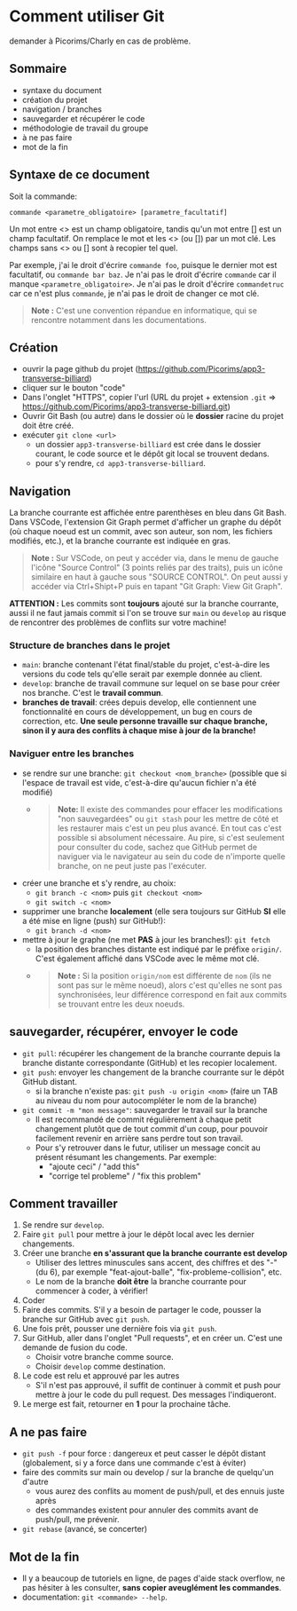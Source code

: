 # Comment utiliser Git

demander à Picorims/Charly en cas de problème.

## Sommaire

- syntaxe du document
- création du projet
- navigation / branches
- sauvegarder et récupérer le code
- méthodologie de travail du groupe
- à ne pas faire
- mot de la fin

## Syntaxe de ce document

Soit la commande:

`commande <parametre_obligatoire> [parametre_facultatif]`

Un mot entre <> est un champ obligatoire, tandis qu'un mot entre [] est un champ facultatif. On remplace le mot et les <> (ou []) par un mot clé. Les champs sans <> ou [] sont à recopier tel quel.

Par exemple, j'ai le droit d'écrire `commande foo`, puisque le dernier mot est facultatif, ou `commande bar baz`. Je n'ai pas le droit d'écrire `commande` car il manque `<parametre_obligatoire>`. Je n'ai pas le droit d'écrire `commandetruc` car ce n'est plus `commande`, je n'ai pas le droit de changer ce mot clé.

> **Note :** C'est une convention répandue en informatique, qui se rencontre notamment dans les documentations.



## Création

- ouvrir la page github du projet (https://github.com/Picorims/app3-transverse-billiard)
- cliquer sur le bouton "code"
- Dans l'onglet "HTTPS", copier l'url (URL du projet + extension `.git` => https://github.com/Picorims/app3-transverse-billiard.git)
- Ouvrir Git Bash (ou autre) dans le dossier où le **dossier** racine du projet doit être créé.
- exécuter `git clone <url>`
    - un dossier `app3-transverse-billiard` est crée dans le dossier courant, le code source et le dépôt git local se trouvent dedans.
    - pour s'y rendre, `cd app3-transverse-billiard`.



## Navigation

La branche courrante est affichée entre parenthèses en bleu dans Git Bash. Dans VSCode, l'extension Git Graph permet d'afficher un graphe du dépôt (où chaque noeud est un commit, avec son auteur, son nom, les fichiers modifiés, etc.), et la branche courrante est indiquée en gras.

> **Note :** Sur VSCode, on peut y accéder via, dans le menu de gauche l'icône "Source Control" (3 points reliés par des traits), puis un icône similaire en haut à gauche sous "SOURCE CONTROL". On peut aussi y accéder via Ctrl+Shipt+P puis en tapant "Git Graph: View Git Graph".

**ATTENTION :** Les commits sont **toujours** ajouté sur la branche courrante, aussi il ne faut jamais commit si l'on se trouve sur `main` ou `develop` au risque de rencontrer des problèmes de conflits sur votre machine!



### Structure de branches dans le projet

- `main`: branche contenant l'état final/stable du projet, c'est-à-dire les versions du code tels qu'elle serait par exemple donnée au client.
- `develop`: branche de travail commune sur lequel on se base pour créer nos branche. C'est le **travail commun**.
- **branches de travail**: crées depuis develop, elle contiennent une fonctionnalité en cours de développement, un bug en cours de correction, etc. **Une seule personne travaille sur chaque branche, sinon il y aura des conflits à chaque mise à jour de la branche!**



### Naviguer entre les branches

- se rendre sur une branche: `git checkout <nom_branche>` (possible que si l'espace de travail est vide, c'est-à-dire qu'aucun fichier n'a été modifié)
    - > **Note:** Il existe des commandes pour effacer les modifications "non sauvegardées" ou `git stash` pour les mettre de côté et les restaurer mais c'est un peu plus avancé. En tout cas c'est possible si absolument nécessaire. Au pire, si c'est seulement pour consulter du code, sachez que GitHub permet de naviguer via le navigateur au sein du code de n'importe quelle branche, on ne peut juste pas l'exécuter.
- créer une branche et s'y rendre, au choix:
    - `git branch -c <nom>` puis `git checkout <nom>`
    - `git switch -c <nom>`
- supprimer une branche **localement** (elle sera toujours sur GitHub **SI** elle a été mise en ligne (push) sur GitHub!):
    - `git branch -d <nom>`
- mettre à jour le graphe (ne met **PAS** à jour les branches!): `git fetch`
    - la position des branches distante est indiqué par le préfixe `origin/`. C'est également affiché dans VSCode avec le même mot clé.
    - > **Note :** Si la position `origin/nom` est différente de `nom` (ils ne sont pas sur le même noeud), alors c'est qu'elles ne sont pas synchronisées, leur différence correspond en fait aux commits se trouvant entre les deux noeuds.



## sauvegarder, récupérer, envoyer le code

- `git pull`: récupérer les changement de la branche courrante depuis la branche distante correspondante (GitHub) et les recopier localement.
- `git push`: envoyer les changement de la branche courrante sur le dépôt GitHub distant.
    - si la branche n'existe pas: `git push -u origin <nom>` (faire un TAB au niveau du nom pour autocompléter le nom de la branche)
- `git commit -m "mon message"`: sauvegarder le travail sur la branche
    - Il est recommandé de commit régulièrement à chaque petit changement plutôt que de tout commit d'un coup, pour pouvoir facilement revenir en arrière sans perdre tout son travail.
    - Pour s'y retrouver dans le futur, utiliser un message concit au présent résumant les changements. Par exemple:
        - "ajoute ceci" / "add this"
        - "corrige tel probleme" / "fix this problem"



## Comment travailler

1. Se rendre sur `develop`.
2. Faire `git pull` pour mettre à jour le dépôt local avec les dernier changements.
3. Créer une branche **en s'assurant que la branche courrante est develop**
    - Utiliser des lettres minuscules sans accent, des chiffres et des "-" (du 6), par exemple "feat-ajout-balle", "fix-probleme-collision", etc.
    - Le nom de la branche **doit être** la branche courrante pour commencer à coder, à vérifier!
4. Coder
5. Faire des commits. S'il y a besoin de partager le code, pousser la branche sur GitHub avec `git push`.
6. Une fois prêt, pousser une dernière fois via `git push`.
7. Sur GitHub, aller dans l'onglet "Pull requests", et en créer un. C'est une demande de fusion du code.
    - Choisir votre branche comme source.
    - Choisir `develop` comme destination.
8. Le code est relu et approuvé par les autres
    - S'il n'est pas approuvé, il suffit de continuer à commit et push pour mettre à jour le code du pull request. Des messages l'indiqueront.
9. Le merge est fait, retourner en **1** pour la prochaine tâche.



## A ne pas faire

- `git push -f` pour force : dangereux et peut casser le dépôt distant (globalement, si y a force dans une commande c'est à éviter)
- faire des commits sur main ou develop / sur la branche de quelqu'un d'autre
    - vous aurez des conflits au moment de push/pull, et des ennuis juste après
    - des commandes existent pour annuler des commits avant de push/pull, me prévenir.
- `git rebase` (avancé, se concerter)

## Mot de la fin

- Il y a beaucoup de tutoriels en ligne, de pages d'aide stack overflow, ne pas hésiter à les consulter, **sans copier aveuglément les commandes**.
- documentation: `git <commande> --help`.